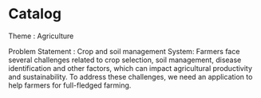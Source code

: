 # Catalog

Theme : Agriculture

Problem Statement :
Crop and soil management System: Farmers face several challenges related to crop selection, soil management, disease identification and other factors, which can impact agricultural productivity and sustainability. To address these challenges, we need an application to help farmers for full-fledged farming.
